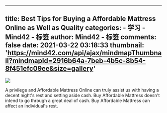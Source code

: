 
---
title: Best Tips for Buying a Affordable Mattress Online as Well as Quality
categories: 
    - 学习
    - Mind42 - 标签
author: Mind42 - 标签
comments: false
date: 2021-03-22 03:18:33
thumbnail: 'https://mind42.com/api/ajax/mindmapThumbnail?mindmapId=2916b64a-7beb-4b5c-8b54-8f451efc09ee&size=gallery'
---

<div>   
<img src="https://mind42.com/api/ajax/mindmapThumbnail?mindmapId=2916b64a-7beb-4b5c-8b54-8f451efc09ee&size=gallery" referrerpolicy="no-referrer"><p>
                    A privilege and Affordable Mattress Online can truly assist us with having a decent night's rest and setting aside cash. Buy Affordable Mattress doesn't intend to go through a great deal of cash. Buy Affordable Mattress can affect an individual's rest.                </p>  
</div>
            